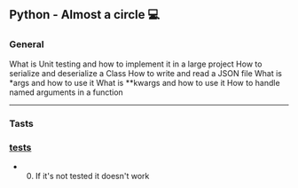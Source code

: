 ## Python - Almost a circle :computer:

### General

What is Unit testing and how to implement it in a large project
How to serialize and deserialize a Class
How to write and read a JSON file
What is *args and how to use it
What is **kwargs and how to use it
How to handle named arguments in a function

---

### Tasts

### [tests]()
* 0. If it's not tested it doesn't work